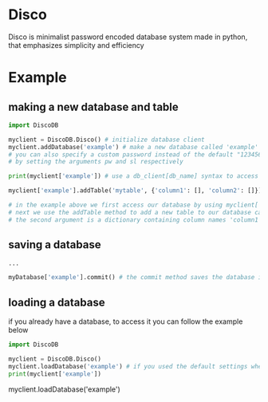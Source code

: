 # Disco
Disco is minimalist password encoded database system made in python, that emphasizes simplicity and efficiency

# Example

## making a new database and table

```python
import DiscoDB

myclient = DiscoDB.Disco() # initialize database client
myclient.addDatabase('example') # make a new database called 'example'
# you can also specify a custom password instead of the default "12345678" and a custom salt instead of 'salt_'
# by setting the arguments pw and sl respectively

print(myclient['example']) # use a db_client[db_name] syntax to access database

myclient['example'].addTable('mytable', {'column1': [], 'column2': []})

# in the example above we first access our database by using myclient['example']
# next we use the addTable method to add a new table to our database called 'mytable'
# the second argument is a dictionary containing column names 'column1' and 'column2' and their initial values (empty in both case)
```

## saving a database

```python
...

myDatabase['example'].commit() # the commit method saves the database in a file with the .dd extension encoded with an elliptic curve
```

## loading a database

if you already have a database, to access it you can follow the example below

```python
import DiscoDB

myclient = DiscoDB.Disco()
myclient.loadDatabase('example') # if you used the default settings when making your database this is enough else you can specify the pw and sl argument again
print(myclient['example'])
```
myclient.loadDatabase('example')
```
